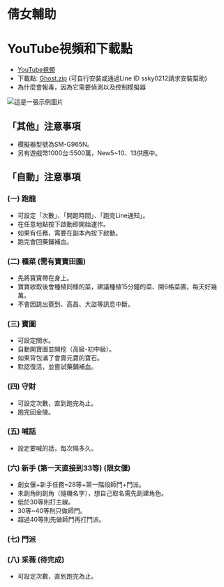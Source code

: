 # 倩女輔助

# YouTube視頻和下載點
- [YouTube視頻](https://youtu.be/s16lZm9mT8o?si=QiBDtaG_TwKeELUd)
- 下載點: [Ghost.zip](https://chtineer.com/GameSupport/Ghost.zip) (可自行安裝或通過Line ID ssky0212請求安裝幫助)
- 為什麼會報毒，因為它需要偵測以及控制模擬器

![這是一張示例圖片](https://chtineer.com/png/VikingSupport.png)

## 「其他」注意事項
- 模擬器型號為SM-G965N。
- 另有遊戲幣1000台:5500萬，New5~10、13供應中。

## 「自動」注意事項
### (一) 跑龍
- 可設定「次數」、「開跑時間」、「跑完Line通知」。
- 在任意地點按下啟動即開始運作。
- 如果有任務，需要在副本內按下啟動。
- 跑完會回藥鋪補血。

### (二) 種菜 (需有寶寶田園)
- 先將寶寶帶在身上。
- 寶寶收取後會種植同樣的菜，建議種植15分鐘的菜、開6格菜圃，每天好幾萬。
- 不會因跳出簽到、高昌、大盜等訊息中斷。

### (三) 寶圖
- 可設定關水。
- 自動開寶圖並開挖（高級-初中級）。
- 如果背包滿了會賣元寶的寶石。
- 默認復活，並嘗試藥鋪補血。

### (四) 守財
- 可設定次數，直到跑完為止。
- 跑完回金陵。

### (五) 喊話
- 設定要喊的話，每次隔多久。

### (六) 新手 (第一天直接到33等) (限女偃)
- 創女偃+新手任務~28等+第一階段師門+門派。
- 未創角則創角（隨機名字），想自己取名需先創建角色。
- 低於30等則打主線。
- 30等~40等則只做師門。
- 超過40等則先做師門再打門派。

### (七) 門派

### (八) 采薇 (待完成)
- 可設定次數，直到跑完為止。
